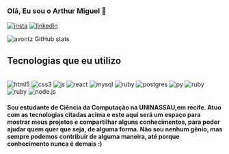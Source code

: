 
### Olá, Eu sou o Arthur Miguel 🤙

[![insta](https://img.shields.io/badge/Instagram-E4405F?style=for-the-badge&logo=instagram&logoColor=white)](https://www.instagram.com/arthurmsales/)
[![linkedin](https://img.shields.io/badge/LinkedIn-0077B5?style=for-the-badge&logo=linkedin&logoColor=white)](https://www.linkedin.com/in/arthur-miguel-a769442a1/)

![avontz GitHub stats](https://github-readme-stats.vercel.app/api/top-langs/?username=anuraghazra&hide_progress=true)


## Tecnologias que eu utilizo

<div styles="display: inline_block"><br/>
<img aling="center" alt="html5" src="https://img.shields.io/badge/HTML5-E34F26?style=for-the-badge&logo=html5&logoColor=white"/>
<img aling="center" alt="css3" src="https://img.shields.io/badge/CSS3-1572B6?style=for-the-badge&logo=css3&logoColor=white"/>
<img aling="center" alt="js" src="https://img.shields.io/badge/JavaScript-F7DF1E?style=for-the-badge&logo=javascript&logoColor=black"/>
<img aling="center" alt="react" src="https://img.shields.io/badge/React-20232A?style=for-the-badge&logo=react&logoColor=61DAFB"/>
<img aling="center" alt="mysql" src="https://img.shields.io/badge/MySQL-00000F?style=for-the-badge&logo=mysql&logoColor=white"/>
<img aling="center" alt="ruby" src="https://img.shields.io/badge/Oracle-F80000?style=for-the-badge&logo=oracle&logoColor=black"/>
<img aling="center" alt="postgres" src="https://img.shields.io/badge/PostgreSQL-316192?style=for-the-badge&logo=postgresql&logoColor=white"/>
<img aling="center" alt="py" src="https://img.shields.io/badge/Python-14354C?style=for-the-badge&logo=python&logoColor=white"/>
<img aling="center" alt="ruby" src="https://img.shields.io/badge/Ruby-CC342D?style=for-the-badge&logo=ruby&logoColor=white)"/>
<img aling="center" alt="ruby" src="https://img.shields.io/badge/Ruby_on_Rails-CC0000?style=for-the-badge&logo=ruby-on-rails&logoColor=white)"/>
<img aling="center" alt="node.js" src="https://img.shields.io/badge/Node.js-43853D?style=for-the-badge&logo=node.js&logoColor=white"/>

</div> 

#### Sou estudante de Ciência da Computação na UNINASSAU,em recife. Atuo com as tecnologias citadas acima e este aqui será um espaço para mostrar meus projetos e compartilhar alguns conhecimentos, para poder ajudar quem quer que seja, de alguma forma. Não sou nenhum gênio, mas sempre podemos contribuir de alguma maneira, até porque conhecimento nunca é demais :)
